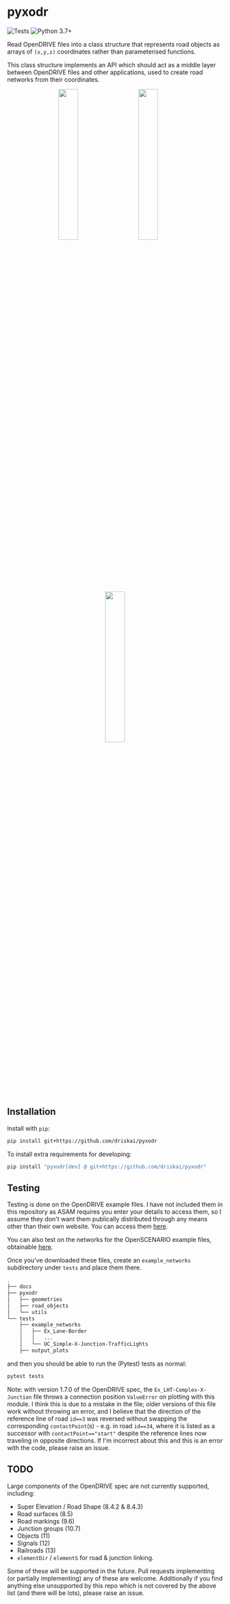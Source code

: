 # pyxodr

![Tests](https://github.com/driskai/pyxodr/actions/workflows/tests.yml/badge.svg)
![Python 3.7+](https://img.shields.io/badge/python-3.7+-brightgreen)

Read OpenDRIVE files into a class structure that represents road objects as arrays of `(x,y,z)` coordinates rather than parameterised functions.

This class structure implements an API which should act as a middle layer between OpenDRIVE files and other applications, used to create road networks from their coordinates.

<p align="center">
<img src="https://raw.githubusercontent.com/driskai/pyxodr/main/docs/source/Ex_LHT-Complex-X-Junction_old_spec.png" width="30%" />
&nbsp; &nbsp; &nbsp; &nbsp;
<img src="https://raw.githubusercontent.com/driskai/pyxodr/main/docs/source/UC_2Lane-RoundAbout-3Arms.png" width="30%" />
&nbsp; &nbsp; &nbsp; &nbsp;
<img src="https://raw.githubusercontent.com/driskai/pyxodr/main/docs/source/UC_Motorway-Exit-Entry-DirectJunction.png" width="30%" />
</p>

## Installation
Install with `pip`:
```bash
pip install git+https://github.com/driskai/pyxodr
```
To install extra requirements for developing:
```bash
pip install "pyxodr[dev] @ git+https://github.com/driskai/pyxodr"
```

## Testing

Testing is done on the OpenDRIVE example files. I have not included them in this repository as ASAM requires you enter your details to access them, so I assume they don't want them publically distributed through any means other than their own website. You can access them [here](https://www.asam.net/standards/detail/opendrive/).

You can also test on the networks for the OpenSCENARIO example files, obtainable [here](https://www.asam.net/standards/detail/openscenario/).

Once you've downloaded these files, create an `example_networks` subdirectory under `tests` and place them there.
```bash
.
├── docs
├── pyxodr
│   ├── geometries
│   ├── road_objects
│   └── utils
└── tests
    ├── example_networks
    │   ├── Ex_Lane-Border
    │   │   ...
    │   └── UC_Simple-X-Junction-TrafficLights
    ├── output_plots
```
and then you should be able to run the (Pytest) tests as normal:
```bash
pytest tests
```

Note: with version 1.7.0 of the OpenDRIVE spec, the `Ex_LHT-Complex-X-Junction` file throws a connection position `ValueError` on plotting with this module. I think this is due to a mistake in the file; older versions of this file work without throwing an error, and I believe that the direction of the reference line of road `id==3` was reversed without swapping the corresponding `contactPoint`(s) - e.g. in road `id==34`, where it is listed as a successor with `contactPoint=="start"` despite the reference lines now traveling in opposite directions. If I'm incorrect about this and this is an error with the code, please raise an issue.

## TODO

Large components of the OpenDRIVE spec are not currently supported, including:
- Super Elevation / Road Shape (8.4.2 & 8.4.3)
- Road surfaces (8.5)
- Road markings (9.6)
- Junction groups (10.7)
- Objects (11)
- Signals (12)
- Railroads (13)
- `elementDir` / `elementS` for road & junction linking.

Some of these will be supported in the future. Pull requests implementing (or partially implementing) any of these are welcome. Additionally if you find anything else unsupported by this repo which is not covered by the above list (and there will be lots), please raise an issue.